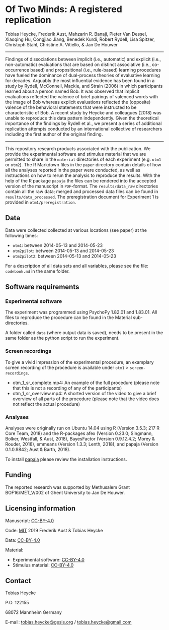 
# Of Two Minds: A registered replication

Tobias Heycke, Frederik Aust, Mahzarin R. Banaji, Pieter Van Dessel,
Xiaoqing Hu, Congjiao Jiang, Benedek Kurdi, Robert Rydell, Lisa Spitzer,
Christoph Stahl, Christine A. Vitiello, & Jan De Houwer

-----

Findings of dissociations between implicit (i.e., automatic) and
explicit (i.e., non-automatic) evaluations that are based on distinct
associative (i.e., co-occurrence based) and propositional (i.e.,
rule-based) learning procedures have fueled the dominance of
dual-process theories of evaluative learning for decades. Arguably the
most influential evidence has been found in a study by Rydell,
McConnell, Mackie, and Strain (2006) in which participants learned about
a person named Bob. It was observed that implicit evaluations reflected
the valence of brief pairings of valenced words with the image of Bob
whereas explicit evaluations reflected the (opposite) valence of the
behavioral statements that were instructed to be characteristic of Bob.
A recent study by Heycke and colleagues (2018) was unable to reproduce
this data pattern independently. Given the theoretical importance of the
findings by Rydell et al., we present a series of additional replication
attempts conducted by an international collective of researchers
including the first author of the original finding.

-----

This repository research products associated with the publication. We
provide the experimental software and stimulus material that we are
permitted to share in the `material` directories of each experiment
(e.g. `otm1` or `otm2`). The R Markdown files in the `paper`
directory contain details of how all the analyses reported in the paper
were conducted, as well as instructions on how to rerun the analysis to
reproduce the results. With the help of the R package `papaja` the files
can be rendered into the accepted version of the manuscript in
`PDF`-format. The `results/data_raw` directories contain all the raw
data; merged and processed data files can be found in
`results/data_processed`. The preregistration document for Experiment 1
is provided in `otm1/preregistration`.

## Data

Data were collected collected at various locations (see paper) at the following
times:

-  `otm1`: between 2014-05-13 and 2014-05-23
-  `otm2pilot`: between 2014-05-13 and 2014-05-23
-  `otm2pilot2`: between 2014-05-13 and 2014-05-23

For a description of all data sets and all variables, please see the file: 
`codebook.md` in the same folder. 

## Software requirements

### Experimental software

The experiment was programmed using PsychoPy 1.82.01 and 1.83.01. All
files to reproduce the procedure can be found in the Material
sub-directories.

A folder called `data` (where output data is saved), needs to be present
in the same folder as the python script to run the experiment.

### Screen recordings

To give a vivid impression of the experimental procedure, an examplary screen recording of the procedure is available under `otm1` > `screen-recordings`.

- otm_1_sr_complete.mp4: An example of the full procedure (please note that this is not a recording of any of the participants)
- otm_1_sr_overview.mp4: A shorted version of the video to give a brief overview of all parts of the procedure (please note that the video does not reflect the actual procedure) 

### Analyses

Analyses were originally run on Ubuntu 14.04 using R (Version 3.5.3; 217
R Core Team, 2018) and the R-packages afex (Version 0.23.0; Singmann,
Bolker, Westfall, & Aust, 2018), BayesFactor (Version 0.9.12.4.2; Morey
& Rouder, 2018), emmeans (Version 1.3.3; Lenth, 2018), and papaja
(Version 0.1.0.9842; Aust & Barth, 2018).

To install [papaja](https://github.com/crsh/papaja#installation) please
review the installation instructions.

## Funding

The reported research was supported by Methusalem Grant BOF16/MET\_V/002
of Ghent University to Jan De Houwer.

## Licensing information

Manuscript: [CC-BY-4.0](http://creativecommons.org/licenses/by/4.0/)

Code: [MIT](http://opensource.org/licenses/MIT) 2019 Frederik Aust &
Tobias Heycke

Data: [CC-BY-4.0](http://creativecommons.org/licenses/by/4.0/)

Material:

  - Experimental software:
    [CC-BY-4.0](http://creativecommons.org/licenses/by/4.0/)
  - Stimulus material:
    [CC-BY-4.0](http://creativecommons.org/licenses/by/4.0/)

## Contact

Tobias Heycke

P.O. 122155

68072 Mannheim Germany

E-mail: <tobias.heycke@gesis.org> / <tobias.heycke@gmail.com>
